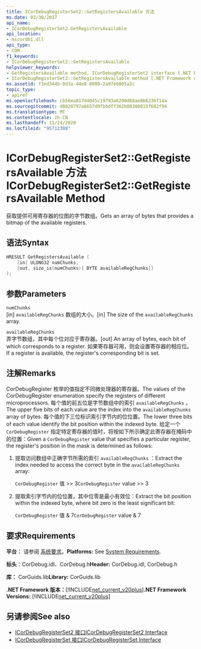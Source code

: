 ```yaml
---
title: ICorDebugRegisterSet2::GetRegistersAvailable 方法
ms.date: 03/30/2017
api_name:
- ICorDebugRegisterSet2.GetRegistersAvailable
api_location:
- mscordbi.dll
api_type:
- COM
f1_keywords:
- ICorDebugRegisterSet2::GetRegistersAvailable
helpviewer_keywords:
- GetRegistersAvailable method, ICorDebugRegisterSet2 interface [.NET Framework debugging]
- ICorDebugRegisterSet2::GetRegistersAvailable method [.NET Framework debugging]
ms.assetid: f3ed344b-0d3a-44e8-8000-2a97e0805a2c
topic_type:
- apiref
ms.openlocfilehash: cb56ea817d4045c19793a6290d68ae8b6236f14a
ms.sourcegitcommit: d8020797a6657d0fbbdff362b80300815f682f94
ms.translationtype: MT
ms.contentlocale: zh-CN
ms.lasthandoff: 11/24/2020
ms.locfileid: "95712308"
---
```

# <a name="icordebugregisterset2getregistersavailable-method"></a><span data-ttu-id="51906-102">ICorDebugRegisterSet2::GetRegistersAvailable 方法</span><span class="sxs-lookup"><span data-stu-id="51906-102">ICorDebugRegisterSet2::GetRegistersAvailable Method</span></span>

<span data-ttu-id="51906-103">获取提供可用寄存器的位图的字节数组。</span><span class="sxs-lookup"><span data-stu-id="51906-103">Gets an array of bytes that provides a bitmap of the available registers.</span></span>  
  
## <a name="syntax"></a><span data-ttu-id="51906-104">语法</span><span class="sxs-lookup"><span data-stu-id="51906-104">Syntax</span></span>  
  
```cpp  
HRESULT GetRegistersAvailable (  
    [in] ULONG32 numChunks,  
    [out, size_is(numChunks)] BYTE availableRegChunks[]  
);  
```  
  
## <a name="parameters"></a><span data-ttu-id="51906-105">参数</span><span class="sxs-lookup"><span data-stu-id="51906-105">Parameters</span></span>  

 `numChunks`  
 <span data-ttu-id="51906-106">[in] `availableRegChunks` 数组的大小。</span><span class="sxs-lookup"><span data-stu-id="51906-106">[in] The size of the `availableRegChunks` array.</span></span>  
  
 `availableRegChunks`  
 <span data-ttu-id="51906-107">弄字节数组，其中每个位对应于寄存器。</span><span class="sxs-lookup"><span data-stu-id="51906-107">[out] An array of bytes, each bit of which corresponds to a register.</span></span> <span data-ttu-id="51906-108">如果寄存器可用，则会设置寄存器的相应位。</span><span class="sxs-lookup"><span data-stu-id="51906-108">If a register is available, the register's corresponding bit is set.</span></span>  
  
## <a name="remarks"></a><span data-ttu-id="51906-109">注解</span><span class="sxs-lookup"><span data-stu-id="51906-109">Remarks</span></span>  

 <span data-ttu-id="51906-110">CorDebugRegister 枚举的值指定不同微处理器的寄存器。</span><span class="sxs-lookup"><span data-stu-id="51906-110">The values of the CorDebugRegister enumeration specify the registers of different microprocessors.</span></span> <span data-ttu-id="51906-111">每个值的前五位是字节数组中的索引 `availableRegChunks` 。</span><span class="sxs-lookup"><span data-stu-id="51906-111">The upper five bits of each value are the index into the `availableRegChunks` array of bytes.</span></span> <span data-ttu-id="51906-112">每个值的下三位标识索引字节内的位位置。</span><span class="sxs-lookup"><span data-stu-id="51906-112">The lower three bits of each value identify the bit position within the indexed byte.</span></span> <span data-ttu-id="51906-113">给定一个 `CorDebugRegister` 指定特定寄存器的值时，将按如下所示确定此寄存器在掩码中的位置：</span><span class="sxs-lookup"><span data-stu-id="51906-113">Given a `CorDebugRegister` value that specifies a particular register, the register's position in the mask is determined as follows:</span></span>  
  
1. <span data-ttu-id="51906-114">提取访问数组中正确字节所需的索引 `availableRegChunks` ：</span><span class="sxs-lookup"><span data-stu-id="51906-114">Extract the index needed to access the correct byte in the `availableRegChunks` array:</span></span>  
  
     <span data-ttu-id="51906-115">`CorDebugRegister` 值 >> 3</span><span class="sxs-lookup"><span data-stu-id="51906-115">`CorDebugRegister` value >> 3</span></span>  
  
2. <span data-ttu-id="51906-116">提取索引字节内的位位置，其中位零是最小有效位：</span><span class="sxs-lookup"><span data-stu-id="51906-116">Extract the bit position within the indexed byte, where bit zero is the least significant bit:</span></span>  
  
     <span data-ttu-id="51906-117">`CorDebugRegister` 值 & 7</span><span class="sxs-lookup"><span data-stu-id="51906-117">`CorDebugRegister` value & 7</span></span>  
  
## <a name="requirements"></a><span data-ttu-id="51906-118">要求</span><span class="sxs-lookup"><span data-stu-id="51906-118">Requirements</span></span>  

 <span data-ttu-id="51906-119">**平台：** 请参阅 [系统要求](../../get-started/system-requirements.md)。</span><span class="sxs-lookup"><span data-stu-id="51906-119">**Platforms:** See [System Requirements](../../get-started/system-requirements.md).</span></span>  
  
 <span data-ttu-id="51906-120">**标头**：CorDebug.idl、CorDebug.h</span><span class="sxs-lookup"><span data-stu-id="51906-120">**Header:** CorDebug.idl, CorDebug.h</span></span>  
  
 <span data-ttu-id="51906-121">**库：** CorGuids.lib</span><span class="sxs-lookup"><span data-stu-id="51906-121">**Library:** CorGuids.lib</span></span>  
  
 <span data-ttu-id="51906-122">**.NET Framework 版本：**[!INCLUDE[net_current_v20plus](../../../../includes/net-current-v20plus-md.md)]</span><span class="sxs-lookup"><span data-stu-id="51906-122">**.NET Framework Versions:** [!INCLUDE[net_current_v20plus](../../../../includes/net-current-v20plus-md.md)]</span></span>  
  
## <a name="see-also"></a><span data-ttu-id="51906-123">另请参阅</span><span class="sxs-lookup"><span data-stu-id="51906-123">See also</span></span>

- [<span data-ttu-id="51906-124">ICorDebugRegisterSet2 接口</span><span class="sxs-lookup"><span data-stu-id="51906-124">ICorDebugRegisterSet2 Interface</span></span>](icordebugregisterset2-interface.md)
- [<span data-ttu-id="51906-125">ICorDebugRegisterSet 接口</span><span class="sxs-lookup"><span data-stu-id="51906-125">ICorDebugRegisterSet Interface</span></span>](icordebugregisterset-interface.md)
